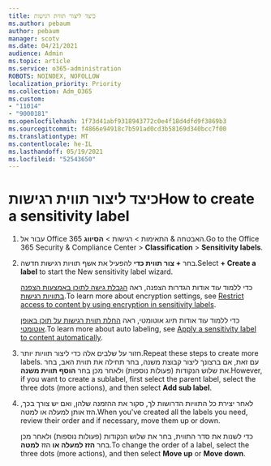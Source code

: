 ```yaml
---
title: כיצד ליצור תווית רגישות
ms.author: pebaum
author: pebaum
manager: scotv
ms.date: 04/21/2021
audience: Admin
ms.topic: article
ms.service: o365-administration
ROBOTS: NOINDEX, NOFOLLOW
localization_priority: Priority
ms.collection: Adm_O365
ms.custom:
- "11014"
- "9000181"
ms.openlocfilehash: 1f73d41abf9318943772c0e4f18d4dfd9f3869b3
ms.sourcegitcommit: f4866e94918c7b591ad0cd3b58169d340bcc7f00
ms.translationtype: MT
ms.contentlocale: he-IL
ms.lasthandoff: 05/19/2021
ms.locfileid: "52543650"
---
```

# <a name="how-to-create-a-sensitivity-label"></a><span data-ttu-id="35ba5-102">כיצד ליצור תווית רגישות</span><span class="sxs-lookup"><span data-stu-id="35ba5-102">How to create a sensitivity label</span></span>

1. <span data-ttu-id="35ba5-103">עבור אל Office 365 האבטחה & התאימות > רגישות   >  **הסיווג**.</span><span class="sxs-lookup"><span data-stu-id="35ba5-103">Go to the Office 365 Security & Compliance Center > **Classification** > **Sensitivity labels**.</span></span>

1. <span data-ttu-id="35ba5-104">בחר **+ צור תווית כדי** להפעיל את אשף תוויות רגישות חדשה.</span><span class="sxs-lookup"><span data-stu-id="35ba5-104">Select **+ Create a label** to start the New sensitivity label wizard.</span></span>

    <span data-ttu-id="35ba5-105">כדי ללמוד עוד אודות הגדרות הצפנה, ראה [הגבלת גישה לתוכן באמצעות הצפנה בתוויות רגישות](https://go.microsoft.com/fwlink/?linkid=2106331).</span><span class="sxs-lookup"><span data-stu-id="35ba5-105">To learn more about encryption settings, see [Restrict access to content by using encryption in sensitivity labels](https://go.microsoft.com/fwlink/?linkid=2106331).</span></span>

    <span data-ttu-id="35ba5-106">כדי ללמוד עוד אודות תיוג אוטומטי, ראה [החלת תווית רגישות על תוכן באופן אוטומטי](https://go.microsoft.com/fwlink/?linkid=2105837).</span><span class="sxs-lookup"><span data-stu-id="35ba5-106">To learn more about auto labeling, see [Apply a sensitivity label to content automatically](https://go.microsoft.com/fwlink/?linkid=2105837).</span></span>

1. <span data-ttu-id="35ba5-107">חזור על שלבים אלה כדי ליצור תוויות יותר.</span><span class="sxs-lookup"><span data-stu-id="35ba5-107">Repeat these steps to create more labels.</span></span> <span data-ttu-id="35ba5-108">עם זאת, אם ברצונך ליצור קבוצת משנה, בחר תחילה את תווית האב, בחר את שלוש הנקודות (פעולות נוספות) ולאחר מכן בחר **הוסף תווית משנה**.</span><span class="sxs-lookup"><span data-stu-id="35ba5-108">However, if you want to create a sublabel, first select the parent label, select the three dots (more actions), and then select **Add sub label**.</span></span>

1. <span data-ttu-id="35ba5-109">לאחר יצירת כל התוויות הדרושות לך, סקור את ההזמנה שלהן, ואם יש צורך בכך, הזז אותן למעלה או למטה.</span><span class="sxs-lookup"><span data-stu-id="35ba5-109">When you've created all the labels you need, review their order and if necessary, move them up or down.</span></span> 
    
    <span data-ttu-id="35ba5-110">כדי לשנות את סדר התווית, בחר את שלוש הנקודות (פעולות נוספות) ולאחר מכן בחר **הזז למעלה או** הזז **למטה**.</span><span class="sxs-lookup"><span data-stu-id="35ba5-110">To change the order of a label, select the three dots (more actions), and then select **Move up** or **Move down**.</span></span>
